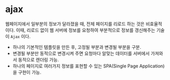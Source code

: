 # ajax
웹페이지에서 일부분의 정보가 달라졌을 때, 전체 페이지를 리로드 하는 것은 비효율적이다. 이때, 리로드 없이 웹 서버에 정보를 요청하여 부분적으로 정보를 갱신해주는 기술이 `Ajax` 이다.

- 하나의 기본적인 템플릿을 만든 후, 고정될 부분과 변경될 부분을 구분.
- 변경될 부분만 동적으로 변경시켜 주면 요청마다 알맞는 데이터를 서버에서 가져와서 동적으로 렌더링 가능.
- 하나의 페이지로 여러가지 정보를 표현할 수 있는 SPA(Single Page Application)을 구현이 가능.